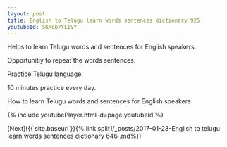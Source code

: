 ```yaml
---
layout: post
title: English to Telugu learn words sentences dictionary 925 
youtubeId: 5KKqb7YLIVY
---
```

 
 
Helps to learn Telugu words and sentences for English speakers.

Opportunitiy to repeat the words sentences. 

Practice Telugu language. 
 
10 minutes practice every day. 
 
How to learn Telugu words and sentences for English speakers 
 
{% include youtubePlayer.html id=page.youtubeId %}
 
 
[Next]({{ site.baseurl }}{% link  split1/_posts/2017-01-23-English to telugu learn words sentences dictionary 646 .md%})
 
